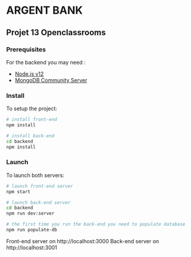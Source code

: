# ARGENT BANK
## Projet 13 Openclassrooms

### Prerequisites
For the backend you may need :
- [Node.js v12](https://nodejs.org/en/)
- [MongoDB Community Server](https://www.mongodb.com/try/download/community)

### Install
To setup the project:

```bash
# install front-end
npm install

# install back-end
cd backend
npm install
```

### Launch
To launch both servers:

```bash
# launch front-end server
npm start

# launch back-end server
cd backend
npm run dev:server

# the first time you run the back-end you need to populate database
npm run populate-db
```

Front-end server on http://localhost:3000
Back-end server on http://localhost:3001